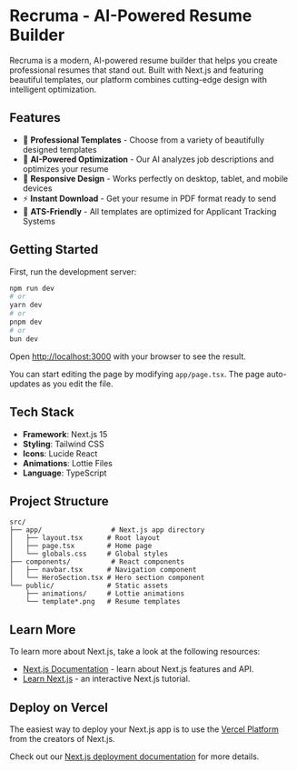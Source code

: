 # Recruma - AI-Powered Resume Builder

Recruma is a modern, AI-powered resume builder that helps you create professional resumes that stand out. Built with Next.js and featuring beautiful templates, our platform combines cutting-edge design with intelligent optimization.

## Features

- 🎨 **Professional Templates** - Choose from a variety of beautifully designed templates
- 🤖 **AI-Powered Optimization** - Our AI analyzes job descriptions and optimizes your resume
- 📱 **Responsive Design** - Works perfectly on desktop, tablet, and mobile devices
- ⚡ **Instant Download** - Get your resume in PDF format ready to send
- 🎯 **ATS-Friendly** - All templates are optimized for Applicant Tracking Systems

## Getting Started

First, run the development server:

```bash
npm run dev
# or
yarn dev
# or
pnpm dev
# or
bun dev
```

Open [http://localhost:3000](http://localhost:3000) with your browser to see the result.

You can start editing the page by modifying `app/page.tsx`. The page auto-updates as you edit the file.

## Tech Stack

- **Framework**: Next.js 15
- **Styling**: Tailwind CSS
- **Icons**: Lucide React
- **Animations**: Lottie Files
- **Language**: TypeScript

## Project Structure

```
src/
├── app/                 # Next.js app directory
│   ├── layout.tsx      # Root layout
│   ├── page.tsx        # Home page
│   └── globals.css     # Global styles
├── components/          # React components
│   ├── navbar.tsx      # Navigation component
│   └── HeroSection.tsx # Hero section component
└── public/             # Static assets
    ├── animations/     # Lottie animations
    └── template*.png   # Resume templates
```

## Learn More

To learn more about Next.js, take a look at the following resources:

- [Next.js Documentation](https://nextjs.org/docs) - learn about Next.js features and API.
- [Learn Next.js](https://nextjs.org/learn) - an interactive Next.js tutorial.

## Deploy on Vercel

The easiest way to deploy your Next.js app is to use the [Vercel Platform](https://vercel.com/new?utm_medium=default-template&filter=next.js&utm_source=create-next-app&utm_campaign=create-next-app-readme) from the creators of Next.js.

Check out our [Next.js deployment documentation](https://nextjs.org/docs/app/building-your-application/deploying) for more details.
